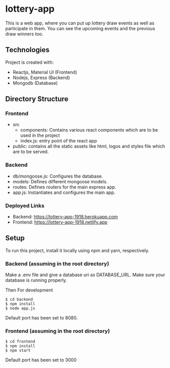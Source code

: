 # lottery-app

This is a web app, where you can put up lottery draw events as well as participate in them. You can see the upcoming events and the previous draw winners too.

## Technologies

Project is created with:

-   Reactjs, Material UI (Frontend)
-   Nodejs, Express (Backend)
-   Mongodb (Database)

## Directory Structure

### Frontend

-   src
    -   components: Contains various react components which are to be used in the project
    -   index.js: entry point of the react app
-   public: contains all the static assets like html, logos and styles file which are to be served.

### Backend

-   db/mongoose.js: Configures the database.
-   models: Defines different mongoose models.
-   routes: Defines routers for the main express app.
-   app.js: Instantiates and configures the main app.

### Deployed Links

-   Backend: https://lottery-app-1918.herokuapp.com
-   Frontend: https://lottery-app-1918.netlify.app

## Setup

To run this project, install it locally using npm and yarn, respectively.

### Backend (assuming in the root directory)

Make a .env file and give a database uri as DATABASE_URL.
Make sure your database is running properly.

Then
For development

```
$ cd backend
$ npm install
$ node app.js
```

Default port has been set to 8080.

### Frontend (assuming in the root directory)

```
$ cd frontend
$ npm install
$ npm start
```

Default port has been set to 3000
